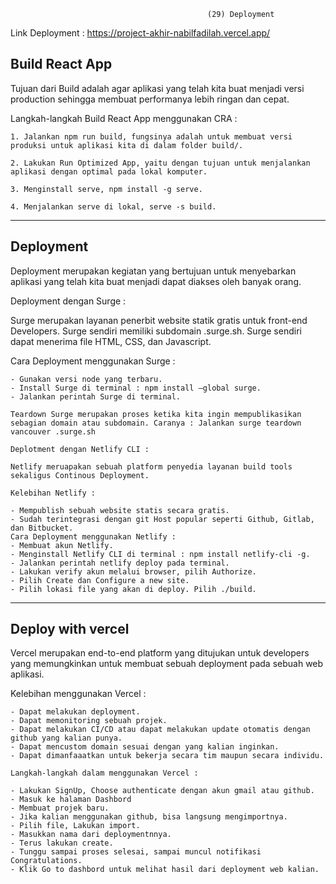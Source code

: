                                                 (29) Deployment

Link Deployment : https://project-akhir-nabilfadilah.vercel.app/

## Build React App

Tujuan dari Build adalah agar aplikasi yang telah kita buat menjadi versi production sehingga membuat performanya lebih ringan dan cepat.

Langkah-langkah Build React App menggunakan CRA :

    1. Jalankan npm run build, fungsinya adalah untuk membuat versi produksi untuk aplikasi kita di dalam folder build/.

    2. Lakukan Run Optimized App, yaitu dengan tujuan untuk menjalankan aplikasi dengan optimal pada lokal komputer.

    3. Menginstall serve, npm install -g serve.

    4. Menjalankan serve di lokal, serve -s build.

---

## Deployment

Deployment merupakan kegiatan yang bertujuan untuk menyebarkan aplikasi yang telah kita buat menjadi dapat diakses oleh banyak orang.

Deployment dengan Surge :

Surge merupakan layanan penerbit website statik gratis untuk front-end Developers. Surge sendiri memiliki subdomain .surge.sh. Surge sendiri dapat menerima file HTML, CSS, dan Javascript.

Cara Deployment menggunakan Surge :

    - Gunakan versi node yang terbaru.
    - Install Surge di terminal : npm install –global surge.
    - Jalankan perintah Surge di terminal.

    Teardown Surge merupakan proses ketika kita ingin mempublikasikan sebagian domain atau subdomain. Caranya : Jalankan surge teardown vancouver .surge.sh

    Deplotment dengan Netlify CLI :

    Netlify meruapakan sebuah platform penyedia layanan build tools sekaligus Continous Deployment.

    Kelebihan Netlify :

    - Mempublish sebuah website statis secara gratis.
    - Sudah terintegrasi dengan git Host popular seperti Github, Gitlab, dan Bitbucket.
    Cara Deployment menggunakan Netlify :
    - Membuat akun Netlify.
    - Menginstall Netlify CLI di terminal : npm install netlify-cli -g.
    - Jalankan perintah netlify deploy pada terminal.
    - Lakukan verify akun melalui browser, pilih Authorize.
    - Pilih Create dan Configure a new site.
    - Pilih lokasi file yang akan di deploy. Pilih ./build.

---

## Deploy with vercel

Vercel merupakan end-to-end platform yang ditujukan untuk developers yang memungkinkan untuk membuat sebuah deployment pada sebuah web aplikasi.

Kelebihan menggunakan Vercel :

    - Dapat melakukan deployment.
    - Dapat memonitoring sebuah projek.
    - Dapat melakukan CI/CD atau dapat melakukan update otomatis dengan github yang kalian punya.
    - Dapat mencustom domain sesuai dengan yang kalian inginkan.
    - Dapat dimanfaaatkan untuk bekerja secara tim maupun secara individu.

    Langkah-langkah dalam menggunakan Vercel :

    - Lakukan SignUp, Choose authenticate dengan akun gmail atau github.
    - Masuk ke halaman Dashbord
    - Membuat projek baru.
    - Jika kalian menggunakan github, bisa langsung mengimportnya.
    - Pilih file, Lakukan import.
    - Masukkan nama dari deploymentnnya.
    - Terus lakukan create.
    - Tunggu sampai proses selesai, sampai muncul notifikasi Congratulations.
    - Klik Go to dashbord untuk melihat hasil dari deployment web kalian.
